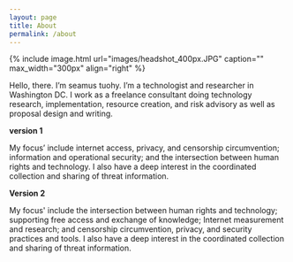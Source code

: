 ```yaml
---
layout: page
title: About
permalink: /about
---
```


{% include image.html url="images/headshot_400px.JPG" caption="" max_width="300px" align="right" %}

Hello, there. I’m seamus tuohy. I’m a technologist and researcher in Washington DC. I work as a freelance consultant doing technology research, implementation, resource creation, and risk advisory as well as proposal design and writing.

**version 1**

My focus’ include internet access, privacy, and censorship circumvention; information and operational security; and the intersection between human rights and technology. I also have a deep interest in the coordinated collection and sharing of threat information.

**Version 2**

My focus' include the intersection between human rights and technology; supporting free access and exchange of knowledge; Internet measurement and research; and censorship circumvention, privacy, and security practices and tools. I also have a deep interest in the coordinated collection and sharing of threat information.
